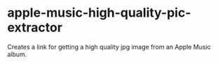 # apple-music-high-quality-pic-extractor
Creates a link for getting a high quality jpg image from an Apple Music album.
